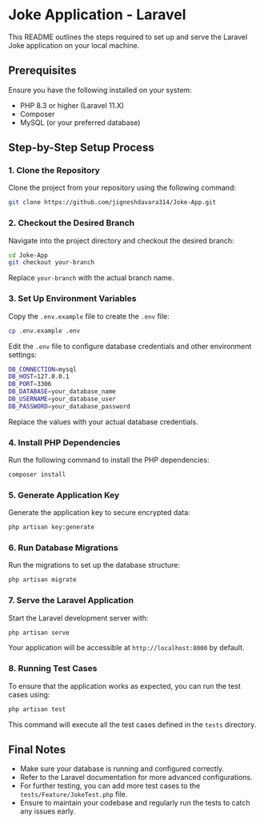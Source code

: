 # Joke Application - Laravel

This README outlines the steps required to set up and serve the Laravel Joke application on your local machine.

## Prerequisites

Ensure you have the following installed on your system:

- PHP 8.3 or higher (Laravel 11.X)
- Composer
- MySQL (or your preferred database)

## Step-by-Step Setup Process

### 1. Clone the Repository

Clone the project from your repository using the following command:

```bash
git clone https://github.com/jigneshdavara314/Joke-App.git
```

### 2. Checkout the Desired Branch

Navigate into the project directory and checkout the desired branch:

```bash
cd Joke-App
git checkout your-branch
```

Replace `your-branch` with the actual branch name.

### 3. Set Up Environment Variables

Copy the `.env.example` file to create the `.env` file:

```bash
cp .env.example .env
```

Edit the `.env` file to configure database credentials and other environment settings:

```bash
DB_CONNECTION=mysql
DB_HOST=127.0.0.1
DB_PORT=3306
DB_DATABASE=your_database_name
DB_USERNAME=your_database_user
DB_PASSWORD=your_database_password
```

Replace the values with your actual database credentials.

### 4. Install PHP Dependencies

Run the following command to install the PHP dependencies:

```bash
composer install
```

### 5. Generate Application Key

Generate the application key to secure encrypted data:

```bash
php artisan key:generate
```

### 6. Run Database Migrations

Run the migrations to set up the database structure:

```bash
php artisan migrate
```

### 7. Serve the Laravel Application

Start the Laravel development server with:

```bash
php artisan serve
```

Your application will be accessible at `http://localhost:8000` by default.

### 8. Running Test Cases

To ensure that the application works as expected, you can run the test cases using:

```bash
php artisan test
```

This command will execute all the test cases defined in the `tests` directory.

## Final Notes

- Make sure your database is running and configured correctly.
- Refer to the Laravel documentation for more advanced configurations.
- For further testing, you can add more test cases to the `tests/Feature/JokeTest.php` file.
- Ensure to maintain your codebase and regularly run the tests to catch any issues early.
